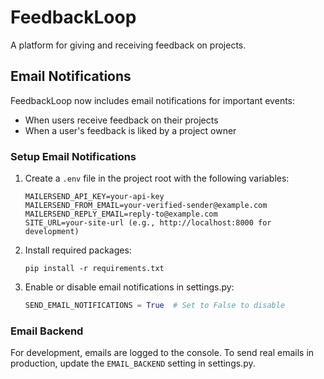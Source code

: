 # FeedbackLoop

A platform for giving and receiving feedback on projects.

## Email Notifications

FeedbackLoop now includes email notifications for important events:

- When users receive feedback on their projects
- When a user's feedback is liked by a project owner

### Setup Email Notifications

1. Create a `.env` file in the project root with the following variables:
   ```
   MAILERSEND_API_KEY=your-api-key
   MAILERSEND_FROM_EMAIL=your-verified-sender@example.com
   MAILERSEND_REPLY_EMAIL=reply-to@example.com
   SITE_URL=your-site-url (e.g., http://localhost:8000 for development)
   ```

2. Install required packages:
   ```
   pip install -r requirements.txt
   ```

3. Enable or disable email notifications in settings.py:
   ```python
   SEND_EMAIL_NOTIFICATIONS = True  # Set to False to disable
   ```

### Email Backend

For development, emails are logged to the console. To send real emails in production, update the `EMAIL_BACKEND` setting in settings.py.